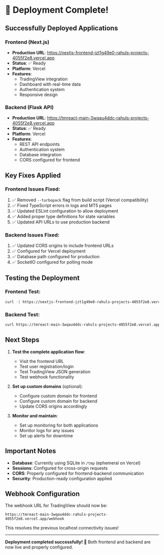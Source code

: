 # 🎉 Deployment Complete!

## Successfully Deployed Applications

### Frontend (Next.js)
- **Production URL**: https://nextjs-frontend-jzt1g49e0-rahuls-projects-4055f2e8.vercel.app
- **Status**: ✅ Ready
- **Platform**: Vercel
- **Features**: 
  - TradingView integration
  - Dashboard with real-time data
  - Authentication system
  - Responsive design

### Backend (Flask API)
- **Production URL**: https://tmreact-main-3wqau4ddc-rahuls-projects-4055f2e8.vercel.app
- **Status**: ✅ Ready
- **Platform**: Vercel
- **Features**:
  - REST API endpoints
  - Authentication system
  - Database integration
  - CORS configured for frontend

## Key Fixes Applied

### Frontend Issues Fixed:
1. ✅ Removed `--turbopack` flag from build script (Vercel compatibility)
2. ✅ Fixed TypeScript errors in logs and MT5 pages
3. ✅ Updated ESLint configuration to allow deployment
4. ✅ Added proper type definitions for state variables
5. ✅ Updated API URLs to use production backend

### Backend Issues Fixed:
1. ✅ Updated CORS origins to include frontend URLs
2. ✅ Configured for Vercel deployment
3. ✅ Database path configured for production
4. ✅ SocketIO configured for polling mode

## Testing the Deployment

### Frontend Test:
```bash
curl -I https://nextjs-frontend-jzt1g49e0-rahuls-projects-4055f2e8.vercel.app
```

### Backend Test:
```bash
curl https://tmreact-main-3wqau4ddc-rahuls-projects-4055f2e8.vercel.app/health
```

## Next Steps

1. **Test the complete application flow**:
   - Visit the frontend URL
   - Test user registration/login
   - Test TradingView JSON generation
   - Test webhook functionality

2. **Set up custom domains** (optional):
   - Configure custom domain for frontend
   - Configure custom domain for backend
   - Update CORS origins accordingly

3. **Monitor and maintain**:
   - Set up monitoring for both applications
   - Monitor logs for any issues
   - Set up alerts for downtime

## Important Notes

- **Database**: Currently using SQLite in `/tmp` (ephemeral on Vercel)
- **Sessions**: Configured for cross-origin requests
- **CORS**: Properly configured for frontend-backend communication
- **Security**: Production-ready configuration applied

## Webhook Configuration

The webhook URL for TradingView should now be:
```
https://tmreact-main-3wqau4ddc-rahuls-projects-4055f2e8.vercel.app/webhook
```

This resolves the previous localhost connectivity issues!

---

**Deployment completed successfully!** 🚀
Both frontend and backend are now live and properly configured.